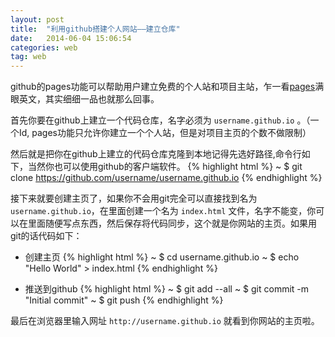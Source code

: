 ```yaml
---
layout: post
title:  "利用github搭建个人网站——建立仓库"
date:   2014-06-04 15:06:54
categories: web
tag: web
---
```


github的pages功能可以帮助用户建立免费的个人站和项目主站，乍一看[pages][page]满眼英文，其实细细一品也就那么回事。

首先你要在github上建立一个代码仓库，名字必须为 `username.github.io` 。（一个Id, pages功能只允许你建立一个个人站，但是对项目主页的个数不做限制）

然后就是把你在github上建立的代码仓库克隆到本地记得先选好路径,命令行如下，当然你也可以使用github的客户端软件。
	{% highlight html %}
		~ $ git clone https://github.com/username/username.github.io
	{% endhighlight %}

接下来就要创建主页了，如果你不会用git完全可以直接找到名为`username.github.io`，在里面创建一个名为 `index.html` 文件，名字不能变，你可以在里面随便写点东西，然后保存将代码同步，这个就是你网站的主页。如果用git的话代码如下：

* 创建主页
	{% highlight html %}
		~ $ cd username.github.io
		~ $ echo "Hello World" > index.html
	{% endhighlight %}

* 推送到github
	{% highlight html %}
		~ $ git add --all
		~ $ git commit -m "Initial commit"
		~ $ git push
	{% endhighlight %}

最后在浏览器里输入网址 `http://username.github.io` 就看到你网站的主页啦。

[page]: pages.github.com